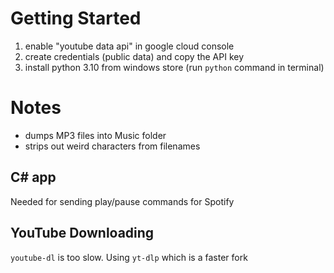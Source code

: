# Getting Started

1. enable "youtube data api" in google cloud console
2. create credentials (public data) and copy the API key
3. install python 3.10 from windows store (run `python` command in terminal)

# Notes

- dumps MP3 files into Music folder
- strips out weird characters from filenames

## C# app

Needed for sending play/pause commands for Spotify

## YouTube Downloading

`youtube-dl` is too slow. Using `yt-dlp` which is a faster fork
